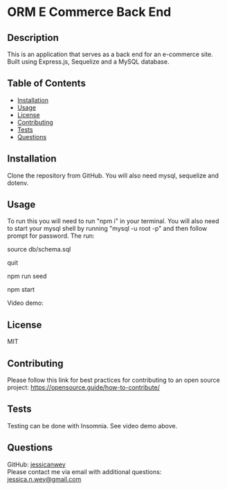 # ORM E Commerce Back End

  ## Description
  This is an application that serves as a back end for an e-commerce site. Built using Express.js, Sequelize and 
  a MySQL database.
    
  ## Table of Contents
  * [Installation](#installation)
  * [Usage](#usage)
  * [License](#license)
  * [Contributing](#contributing)
  * [Tests](#tests)
  * [Questions](#questions)

  ## Installation
  Clone the repository from GitHub.
  You will also need mysql, sequelize and dotenv.

  ## Usage
  To run this you will need to run "npm i" in your terminal.
  You will also need to start your mysql shell by running "mysql -u root -p" and then follow prompt for 
  password. The run:
  
  source db/schema.sql
  
  quit
  
  npm run seed
  
  npm start
  
  Video demo: 

  ## License
  MIT  

  ## Contributing
  Please follow this link for best practices for contributing to an open source project:
  https://opensource.guide/how-to-contribute/

  ## Tests
  Testing can be done with Insomnia. See video demo above.

  ## Questions
  GitHub: [jessicanwey](https://github.com/jessicanwey)  
  Please contact me via email with additional questions: jessica.n.wey@gmail.com
